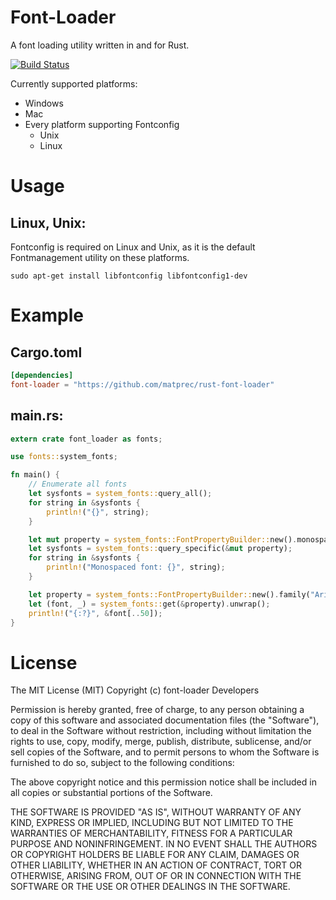 # Font-Loader
A font loading utility written in and for Rust.

[![Build Status](https://travis-ci.org/matprec/rust-font-loader.svg?branch=master)](https://travis-ci.org/matprec/rust-font-loader)

Currently supported platforms:

* Windows
* Mac
* Every platform supporting Fontconfig
  * Unix
  * Linux

# Usage
## Linux, Unix:
Fontconfig is required on Linux and Unix, as it is the default Fontmanagement utility on these platforms.
```
sudo apt-get install libfontconfig libfontconfig1-dev
```

# Example
## Cargo.toml
```toml
[dependencies]
font-loader = "https://github.com/matprec/rust-font-loader"
```

## main.rs:
```rust
extern crate font_loader as fonts;

use fonts::system_fonts;

fn main() {
	// Enumerate all fonts
    let sysfonts = system_fonts::query_all();
    for string in &sysfonts {
        println!("{}", string);
    }

	let mut property = system_fonts::FontPropertyBuilder::new().monospace().build();
	let sysfonts = system_fonts::query_specific(&mut property);
	for string in &sysfonts {
		println!("Monospaced font: {}", string);
	}

	let property = system_fonts::FontPropertyBuilder::new().family("Arial").build();
	let (font, _) = system_fonts::get(&property).unwrap();
	println!("{:?}", &font[..50]);
}
```

# License

The MIT License (MIT)
Copyright (c) font-loader Developers

Permission is hereby granted, free of charge, to any person obtaining a copy of this software and associated documentation files (the "Software"), to deal in the Software without restriction, including without limitation the rights to use, copy, modify, merge, publish, distribute, sublicense, and/or sell copies of the Software, and to permit persons to whom the Software is furnished to do so, subject to the following conditions:

The above copyright notice and this permission notice shall be included in all copies or substantial portions of the Software.

THE SOFTWARE IS PROVIDED "AS IS", WITHOUT WARRANTY OF ANY KIND, EXPRESS OR IMPLIED, INCLUDING BUT NOT LIMITED TO THE WARRANTIES OF MERCHANTABILITY, FITNESS FOR A PARTICULAR PURPOSE AND NONINFRINGEMENT. IN NO EVENT SHALL THE AUTHORS OR COPYRIGHT HOLDERS BE LIABLE FOR ANY CLAIM, DAMAGES OR OTHER LIABILITY, WHETHER IN AN ACTION OF CONTRACT, TORT OR OTHERWISE, ARISING FROM, OUT OF OR IN CONNECTION WITH THE SOFTWARE OR THE USE OR OTHER DEALINGS IN THE SOFTWARE.
